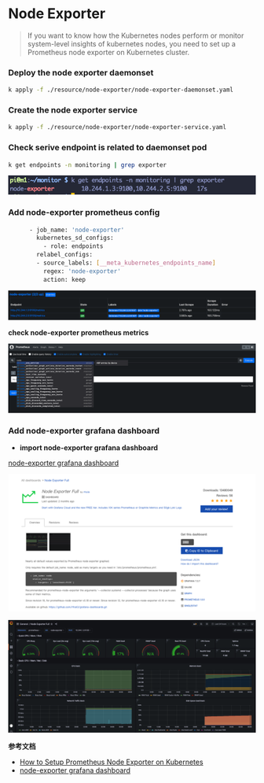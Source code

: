 # Node Exporter

> If you want to know how the Kubernetes nodes perform or monitor system-level insights of kubernetes nodes, you need to set up a Prometheus node exporter on Kubernetes cluster.

### Deploy the node exporter daemonset

```bash
k apply -f ./resource/node-exporter/node-exporter-daemonset.yaml
```

### Create the node exporter service

```bash
k apply -f ./resource/node-exporter/node-exporter-service.yaml
```

### Check serive endpoint is related to daemonset pod

```bash
k get endpoints -n monitoring | grep exporter
```

![node-exporter endpoints](/shot_screen/monitoring/node-exporter-endpoint.png)

### Add node-exporter prometheus config

```bash
      - job_name: 'node-exporter'
        kubernetes_sd_configs:
          - role: endpoints
        relabel_configs:
        - source_labels: [__meta_kubernetes_endpoints_name]
          regex: 'node-exporter'
          action: keep
```

![node-exporter prometheus web](/shot_screen/monitoring/node-exporter-prometheus-web.png)


**check node-exporter prometheus metrics**

![node-exporter prometheus metrics](/shot_screen/monitoring/node-exporter-prometheus-metrics.png)

### Add node-exporter grafana dashboard

- **import node-exporter grafana dashboard**

[node-exporter grafana dashboard](https://grafana.com/grafana/dashboards/1860)

![node-exporter grafana dashboard config](/shot_screen/monitoring/node-exporter-grafana-dashboard%20config.png)

![node-exporter grafana web](/shot_screen/monitoring/node-exporter-grafana-web.png)

**参考文档**


- [How to Setup Prometheus Node Exporter on Kubernetes](https://devopscube.com/node-exporter-kubernetes/)
- [node-exporter grafana dashboard](https://grafana.com/grafana/dashboards/1860)